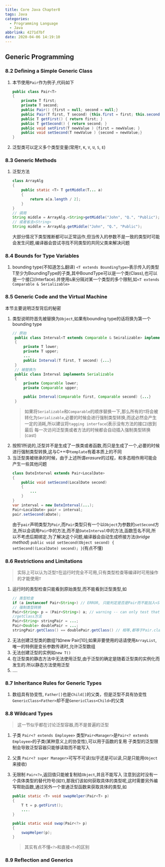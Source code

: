 ```yaml
---
title: Core Java Chapter8
tags: Java
categories:
  - Programming Language
  - Java
abbrlink: 4271d7bf
date: 2020-04-06 14:19:10
---
```



## Generic Programming
### 8.2 Defining a Simple Generic Class
1. 本节使用`Pair`作为例子,代码如下
   ```Java
   public class Pair<T>
   {
       private T first;
       private T second;
       public Pair() {first = null; second = null;}
       public Pair(T first, T second) {this.first = first; this.second = second;}
       public T getFirst() { return first; }
       public T getSecond() { return second; }
       public void setFirst(T newValue ) {first = newValue; }
       public void setSecond(T newValue ) {second = newValue;}
   }
   ```
2. 泛型类可以定义多个类型变量(常用`T`, `K`, `V`, `U`, `S`, `E`)

### 8.3 Generic Methods
1. 泛型方法
   ```Java
   class ArrayAlg
   {
       public static <T> T getMiddle(T... a)
       {
           return a[a.length / 2];
       }
   }
   // 调用
   String middle = ArrayAlg.<String>getMiddle("John", "Q.", "Public");
   // 或者省去<String>
   String middle = ArrayAlg.getMiddle("John", "Q.", "Public");
   ```
   大部分情况下类型推断都可以正常运作,但当传入的参数不是一致的类型时可能会发生问题,编译器会尝试寻找不同类型的共同父类来解决问题
<!--more-->

### 8.4 Bounds for Type Variables
1. bounding type(不知道怎么翻译)
   `<T extends BoundingType>`表示传入的类型T至少为BoundingType的子类,其中BoundType可以是一个类(Class),也可以是一个接口(Interface).并使用`&`来分隔对某一个类型的多个限制,如`<T extends Comparable & Serializable>`

### 8.5 Generic Code and the Virtual Machine
本节主要说明泛型背后的秘密
1. 类型说明符首先被替换为`Object`,如果有bounding type的话将换为第一个bounding type
   ```Java
   // 原始
    public class Interval<T extends Comparable & Seiralizable> implements Serializable
    {
        private T lower;
        private T upper;
        ...
        public Interval(T first, T second) {...}
    }
    // 被替换为
    public class Interval implements Serializable
    {
        private Comparable lower;
        private Comparable upper;

        public Interval(Comparable first, Comparable second) {...}
    }
   ```
   > 如果将`Serializable`和`Comparable`的顺序替换一下,那么所有的`T`将会被转化为`Serializable`,必要的时候会进行强制类型转换,而这必然会产生一定的消耗,所以建议将`tagging interface`(表示没有方法的接口)放到最后
   每一次访问泛型类或者方法的时候都会自动插入强制类型转换(cast)
2. 按照1所说的,泛型并不是生成了一族类或者函数,而只是生成了一个,必要的时候进行强制类型转换,这与C++中`template`有着本质上的不同
3. 当泛型类被继承的时候，由于上述所谓*erasure*的过程，和多态相作用可能会产生一些其他问题
   ```Java
   class DateInterval extends Pair<LocalDate>
   {
       public void setSecond(LocalDate second)
       {
           ...
       }
   }
   var interval = new DateInterval(...);
   Pair<LocalDate> pair = interval;
   pair.setSecond(aDate);
   ```
   由于`pair`声明类型为`Pair`,而`Pair`类型只有一个以`Object`为参数的`setSecond`方法,所以会调用`Pair`中的方法,而不是`DateInterval`中的方法,函数签名不同,所以不考虑后期绑定.为了解决这个问题,编译器会自动生成桥接方法(*bridge method*) `public void setSecond(Object second) { setSecond((LocalDate) second); }`(有点不懂)
### 8.6 Restrictions and Limitations
> 实际上可以认为泛型`T`在运行时完全不可用,只有类型检查等编译时可用操作的才能使用`T`
1. 运行时的类型检查只能看到原始类型,而不能看到泛型类型,如
   ```Java
   // 类型检查
   if (a instanceof Pair<String>) // ERROR, 只能判定是否是Pair而不能加入<String>
   // 强制类型转换
   Pair<String> p = (Pair<String>) a; // warning -- can only test that a is a Pair
   //getClass方法
   Pair<String> stringPair = ...;
   Pair<Double> doublePair = ...;
   stringPair.getClass() == doublePair.getClass() // 相等,都等于Pair.class
   ```
2. 无法创建泛型类的数组?如new Pair<String>[10];如果非要使用的话请使用`ArrayList`,唯一的特例是变长参数传递时,允许泛型数组
3. 无法创建泛型的实例如`new T()`
4. 在泛型类的静态方法中无法使用泛型,由于泛型的确定是随着泛型类的实例化而发生的.所以静态方法使用泛型
5. ....

### 8.7 Inheritance Rules for Generic Types
1. 数组具有协变性, `Father[]`也是`Child[]`的父类，但是泛型不具有协变性`GenericClass<Father>`却不是`GenericClass<Child>`的父类


### 8.8 Wildcard Types
> 这一节似乎都在讨论泛型容器,而不是普遍的泛型
1. 子类
   `Pair<? extends Employee>`
   类型`Pair<Manager>`是`Pair<? extends Employee>`的子类(某种意义上的协变性),可以用于函数的复用
   子类型的泛型限制会导致泛型容器只能够读取而不能写入
2. 父类
   `Pair<? super Manager>`可写不可读(似乎还是可以读,只是只能用`Object`来接收)

3. 无限制
   `Pair<?>`,返回值只能被复制给`Object`,并且不能写入
   注意到这时没有一个具体类型的替代符号(如`T`),那我们该如何获取具体的类型呢,这时需要另外编写帮助函数,通过另外一个普通泛型函数来获取具体的类型,如
   ```Java
   public static <T> void swapHelper(Pair<T> p)
   {
       T t = p.getFirst();
       ....
   }

   public static void swap(Pair<?> p) 
   {
       swapHelper(p);
   }
   ```
   > 其实有点不懂`<?>`和直接`<T>`的区别

### 8.9 Reflection and Generics
